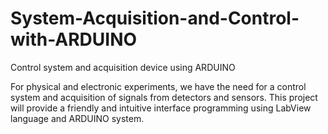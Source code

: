 # System-Acquisition-and-Control-with-ARDUINO
 Control system and acquisition device using ARDUINO

For physical and electronic experiments, we have the need for a control system and acquisition of signals from detectors and sensors.
This project will provide a friendly and intuitive interface programming using LabView language and ARDUINO system.

